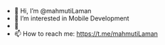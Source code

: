 - 👋 Hi, I’m @mahmutiLaman
- 👀 I’m interested in Mobile Development 
- 🌱 
- 📫 How to reach me: https://t.me/mahmutiLaman

<!---
mahmutiLaman/mahmutiLaman is a ✨ special ✨ repository because its `README.md` (this file) appears on your GitHub profile.
You can click the Preview link to take a look at your changes.
--->
